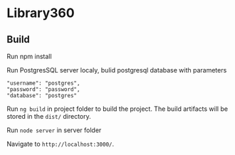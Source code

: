 # Library360


## Build

Run npm install

Run PostgresSQL server localy, bulid postgresql database with parameters

    "username": "postgres",
    "password": "password",
    "database": "postgres"

Run `ng build` in project folder to build the project. The build artifacts will be stored in the `dist/` directory.

Run `node server` in server folder

Navigate to `http://localhost:3000/`. 


